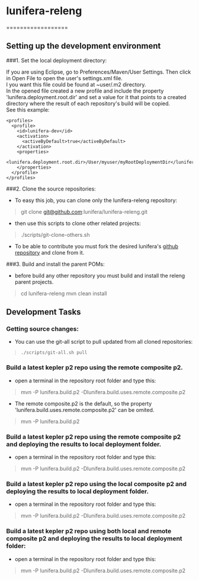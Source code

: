# lunifera-releng
==================

## Setting up the development environment

###1. Set the local deployment directory:

If you are using Eclipse, go to Preferences/Maven/User Settings. Then click in Open File to open the user's settings.xml file.    
I you want this file could be found at ~user/.m2 directory.    
In the opened file created a new profile and include the property 'lunifera.deployment.root.dir' and set a value for it that points to a created directory where the result of each repository's build will be copied.     
See this example:

    <profiles>
      <profile>
        <id>lunifera-dev</id>
        <activation>
          <activeByDefault>true</activeByDefault>
        </activation>
        <properties>
          <lunifera.deployment.root.dir>/User/myuser/myRootDeploymentDir</lunifera.deployment.root.dir>
        </properties>
      </profile>
    </profiles>

###2. Clone the source repositories:
- To easy this job, you can clone only the lunifera-releng repository:
> git clone git@github.com:lunifera/lunifera-releng.git

- then use this scripts to clone other related projects:
> ./scripts/git-clone-others.sh

- To be able to contribute you must fork the desired lunifera's [github repository](https://github.com/lunifera?tab=repositories) and clone from it.


###3. Build and install the parent POMs:
- before build any other repository you must build and install the releng parent projects.
>    cd lunifera-releng
>    mvn clean install


## Development Tasks

### Getting source changes:
- You can use the git-all script to pull updated from all cloned repositories:
 > `./scripts/git-all.sh pull`


### Build a latest kepler p2 repo using the remote composite p2. 
- open a terminal in the repository root folder and type this:
 > mvn -P lunifera.build.p2 -Dlunifera.build.uses.remote.composite.p2

- The remote composite.p2 is the default, so the property 'lunifera.build.uses.remote.composite.p2' can be omited.
 > mvn -P lunifera.build.p2


### Build a latest kepler p2 repo using the remote composite p2 and deploying the results to local deployment folder. 
- open a terminal in the repository root folder and type this:
 > mvn -P lunifera.build.p2 -Dlunifera.build.uses.remote.composite.p2


### Build a latest kepler p2 repo using the local composite p2 and deploying the results to local deployment folder. 
- open a terminal in the repository root folder and type this:
 > mvn -P lunifera.build.p2 -Dlunifera.build.uses.remote.composite.p2


### Build a latest kepler p2 repo using both local and remote composite p2 and deploying the results to local deployment folder: 
- open a terminal in the repository root folder and type this:
 > mvn -P lunifera.build.p2 -Dlunifera.build.uses.remote.composite.p2



